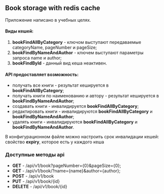 ## Book storage with redis cache
Приложение написано в учебных целях.
#### Виды кешей:
1. **bookFindAllByCategory** - ключом выступают передаваемые categoryName, pageNumber и pageSize;
2. **bookFindByNameAndAuthor** - ключем выступают параметры запроса name и author;
3. **bookFindById** - данный вид кеша неактивен.

#### API предоставляет возможность:
* получать все книги - результат кешируется в **bookFindAllByCategory**;
* получать книги по наименованию и автору - результат кешируется в **bookFindByNameAndAuthor**;
* создавать книги - инвалидируется **bookFindAllByCategory**;
* редактировать книги - инвалидируются **bookFindAllByCategory** и **bookFindByNameAndAuthor**;
* удалять книги - инвалидируются **bookFindAllByCategory** и **bookFindByNameAndAuthor**.

В конфигурационном файле можно настроить срок инвалидации кешей: свойство **expiry**, которое есть у каждого кеша

### Доступные методы api 
* **GET** - /api/v1/book?pageNumber={0}&pageSize={0};
* **GET** - /api/v1/book/?name={name}&author={author};
* **POST** - /api/v1/book
* **PUT** - /api/v1/book/{id}
* **DELETE** - /api/v1/book/{id}